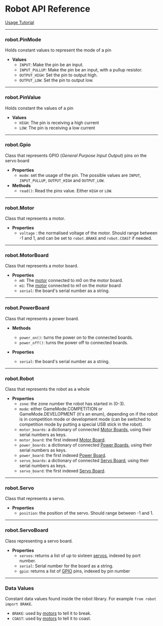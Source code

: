 # Robot API Reference

[Usage Tutorial](index)

---
### robot.PinMode
Holds constant values to represent the mode of a pin
- **Values**
  - `INPUT`: Make the pin be an input.
  - `INPUT_PULLUP`: Make the pin be an input, with a pullup resistor.
  - `OUTPUT_HIGH`: Set the pin to output high.
  - `OUTPUT_LOW`: Set the pin to output low.

---
### robot.PinValue
Holds constant the values of a pin
- **Values**
  - `HIGH`: The pin is receiving a high current
  - `LOW`: The pin is receiving a low current

---
### robot.Gpio
Class that represents GPIO (_General Purpose Input Output_) pins on the servo board
- **Properties**
  - `mode`: set the usage of the pin. The possible values are `INPUT`, `INPUT_PULLUP`, `OUTPUT_HIGH` and `OUTPUT_LOW`.
- **Methods**
  - `read()`: Read the pins value. Either `HIGH` or `LOW`.

---
### robot.Motor
Class that represents a motor.
- **Properties**
  - `voltage` : the normalised voltage of the motor. Should range between -1 and 1, and can be set to `robot.BRAKE` and `robot.COAST` if needed.

---
### robot.MotorBoard
Class that represents a motor board.
- **Properties**
  - `m0`: The [motor](#robotmotor) connected to m0 on the motor board.
  - `m1`: The [motor](#robotmotor) connected to m1 on the motor board
  - `serial`: the board's serial number as a string.

---
###  robot.PowerBoard
Class that represents a power board.
- **Methods**
  - `power_on()`: turns the power on to the connected boards.
  - `power_off()`: turns the power off to connected boards.


- **Properties**
  - `serial`: the board's serial number as a string.

---
###  robot.Robot
Class that represents the robot as a whole
- **Properties**
  - `zone`: the zone number the robot has started in (0-3).
  - `mode`: either GameMode.COMPETITION or GameMode.DEVELOPMENT (it's an enum), depending on if the robot is in competition mode or development mode (can be switched to competition mode by putting a special USB stick in the robot).
  - `motor_boards`: a dictionary of connected [Motor Boards](#robotmotorboard), using their serial numbers as keys.
  - `motor_board`: the first indexed [Motor Board](#robotmotorboard).
  - `power_boards`: a dictionary of connected [Power Boards](#robotpowerboard), using their serial numbers as keys.
  - `power_board`: the first indexed [Power Board](#robotpowerboard).
  - `servo_boards`: a dictionary of connected [Servo Board](#robotservoboard), using their serial numbers as keys.
  - `servo_board`: the first indexed [Servo Board](#robotservoboard).

---
###  robot.Servo
Class that represents a servo.
- **Properties**
  - `position`: the position of the servo. Should range between -1 and 1.

---
###  robot.ServoBoard
Class representing a servo board.
- **Properties**
  - `servos`: returns a list of up to sixteen [servos](#robotservo), indexed by port number.
  - `serial`: Serial number for the board as a string.
  - `gpio`: returns a list of [GPIO](#robotgpio) pins, indexed by pin number

---
### Data Values
Constant data values found inside the robot library. For example `from robot import BRAKE`.
- `BRAKE`: used by [motors](#robotmotor) to tell it to break.
- `COAST`: used by [motors](#robotmotor) to tell it to coast.
